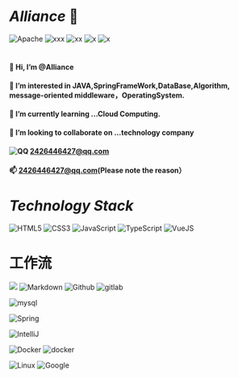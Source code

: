  # _Alliance_   :whale: 
![Apache](https://img.shields.io/badge/License-MIT%202.0%20Apache%20Alliance-red?logo=GO?style=flat-square)
![xxx](https://img.shields.io/badge/GitHub-wki-green?logo=github&logoColor=red)
![xx](https://img.shields.io/badge/SpringFrameWook-contribute-brightgreen?logo=Spring)
![x](https://img.shields.io/badge/Tencent-contributor-brightgreen?logo=CodingNinjas)
![x](https://img.shields.io/badge/CloudWeGO-contributor-brightgreen?logo=ByteDance)
# 
#### 👋 Hi, I’m @Alliance 
#### 👀 I’m interested in JAVA,SpringFrameWork,DataBase,Algorithm, message-oriented middleware，OperatingSystem.
#### 🌱 I’m currently learning ...Cloud Computing.
#### 💞️ I’m looking to collaborate on ...technology company
#### ![QQ](https://img.shields.io/badge/QQ-EB1923?logo=tencent-qq&logoColor=white) 2426446427@qq.com
#### 📫 2426446427@qq.com(Please note the reason）
<!-- 
 ![image](https://user-images.githubusercontent.com/72297937/204316638-054b26a2-0223-49f7-9da2-78eda576584e.png) -->

# _Technology Stack_
![HTML5](https://img.shields.io/badge/HTML5-E34F26.svg?logo=html5&logoColor=white)
![CSS3](https://img.shields.io/badge/CSS3-1572B6.svg?logo=css3&logoColor=white)
![JavaScript](https://img.shields.io/badge/JavaScript-323330.svg?logo=javascript&logoColor=F7DF1E)
![TypeScript](https://img.shields.io/badge/TypeScript-007ACC.svg?logo=typescript&logoColor=white)
![VueJS](https://img.shields.io/badge/Vue.js-35495e.svg?logo=vue.js&logoColor=4FC08D)
# 工作流
 ![](https://img.shields.io/badge/-Git-FCC624?style=flat&logo=git)
 ![Markdown](https://img.shields.io/badge/Markdown-000000.svg?logo=markdown&logoColor=white)
 ![Github](https://img.shields.io/badge/Github-100000.svg?logo=github&logoColor=white)
 ![gitlab](https://img.shields.io/badge/Gitlab-330f63.svg?logo=gitlab&logoColor=white)


![mysql](https://img.shields.io/badge/mysql-00000f.svg?logo=mysql&logoColor=white)

![Spring](https://img.shields.io/badge/Spring-6DB33F.svg?logo=spring&logoColor=white)

![IntelliJ](https://img.shields.io/badge/IntelliJ_IDEA-black?logo=intellij-idea&logoColor=white)

![Docker](https://img.shields.io/badge/Docker-2496ED?logo=docker&logoColor=white)
![docker](https://img.shields.io/badge/-Docker-FCC624?style=flat-square&logo=docker)

![Linux](https://img.shields.io/badge/Linux-FCC624?style=&logo=linux&logoColor=black)
![Google](https://img.shields.io/badge/Chrome-4285F4?style=flat&logo=GoogleChrome&logoColor=white)




